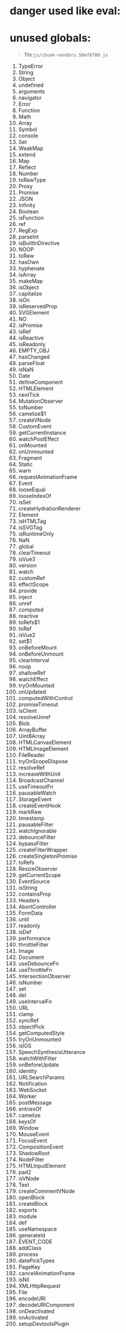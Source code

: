 # danger used like eval:

# unused globals:

> file:`js/chunk-vendors.58ef8700.js`


 1. TypeError
 2. String
 3. Object
 4. undefined
 5. arguments
 6. navigator
 7. Error
 8. Function
 9. Math
 10. Array
 11. Symbol
 12. console
 13. Set
 14. WeakMap
 15. extend
 16. Map
 17. Reflect
 18. Number
 19. toRawType
 20. Proxy
 21. Promise
 22. JSON
 23. Infinity
 24. Boolean
 25. isFunction
 26. ref
 27. RegExp
 28. parseInt
 29. isBuiltInDirective
 30. NOOP
 31. toRaw
 32. hasOwn
 33. hyphenate
 34. isArray
 35. makeMap
 36. isObject
 37. capitalize
 38. isOn
 39. isReservedProp
 40. SVGElement
 41. NO
 42. isPromise
 43. isRef
 44. isReactive
 45. isReadonly
 46. EMPTY_OBJ
 47. hasChanged
 48. parseFloat
 49. isNaN
 50. Date
 51. defineComponent
 52. HTMLElement
 53. nextTick
 54. MutationObserver
 55. toNumber
 56. camelize$1
 57. createVNode
 58. CustomEvent
 59. getCurrentInstance
 60. watchPostEffect
 61. onMounted
 62. onUnmounted
 63. Fragment
 64. Static
 65. warn
 66. requestAnimationFrame
 67. Event
 68. looseEqual
 69. looseIndexOf
 70. isSet
 71. createHydrationRenderer
 72. Element
 73. isHTMLTag
 74. isSVGTag
 75. isRuntimeOnly
 76. NaN
 77. global
 78. clearTimeout
 79. isVue3
 80. version
 81. watch
 82. customRef
 83. effectScope
 84. provide
 85. inject
 86. unref
 87. computed
 88. reactive
 89. toRefs$1
 90. toRef
 91. isVue2
 92. set$1
 93. onBeforeMount
 94. onBeforeUnmount
 95. clearInterval
 96. noop
 97. shallowRef
 98. watchEffect
 99. tryOnMounted
 100. onUpdated
 101. computedWithControl
 102. promiseTimeout
 103. isClient
 104. resolveUnref
 105. Blob
 106. ArrayBuffer
 107. Uint8Array
 108. HTMLCanvasElement
 109. HTMLImageElement
 110. FileReader
 111. tryOnScopeDispose
 112. resolveRef
 113. increaseWithUnit
 114. BroadcastChannel
 115. useTimeoutFn
 116. pausableWatch
 117. StorageEvent
 118. createEventHook
 119. markRaw
 120. timestamp
 121. pausableFilter
 122. watchIgnorable
 123. debounceFilter
 124. bypassFilter
 125. createFilterWrapper
 126. createSingletonPromise
 127. toRefs
 128. ResizeObserver
 129. getCurrentScope
 130. EventSource
 131. isString
 132. containsProp
 133. Headers
 134. AbortController
 135. FormData
 136. until
 137. readonly
 138. isDef
 139. performance
 140. throttleFilter
 141. Image
 142. Document
 143. useDebounceFn
 144. useThrottleFn
 145. IntersectionObserver
 146. isNumber
 147. set
 148. del
 149. useIntervalFn
 150. URL
 151. clamp
 152. syncRef
 153. objectPick
 154. getComputedStyle
 155. tryOnUnmounted
 156. isIOS
 157. SpeechSynthesisUtterance
 158. watchWithFilter
 159. onBeforeUpdate
 160. identity
 161. URLSearchParams
 162. Notification
 163. WebSocket
 164. Worker
 165. postMessage
 166. entriesOf
 167. camelize
 168. keysOf
 169. Window
 170. MouseEvent
 171. FocusEvent
 172. CompositionEvent
 173. ShadowRoot
 174. NodeFilter
 175. HTMLInputElement
 176. pad2
 177. isVNode
 178. Text
 179. createCommentVNode
 180. openBlock
 181. createBlock
 182. exports
 183. module
 184. def
 185. useNamespace
 186. generateId
 187. EVENT_CODE
 188. addClass
 189. process
 190. datePickTypes
 191. PageKey
 192. cancelAnimationFrame
 193. isNil
 194. XMLHttpRequest
 195. File
 196. encodeURI
 197. decodeURIComponent
 198. onDeactivated
 199. onActivated
 200. setupDevtoolsPlugin
